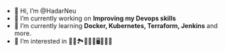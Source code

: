 - 👋 Hi, I’m @HadarNeu
- 🔭 I’m currently working on **Improving my Devops skills**
- 🌱 I’m currently learning **Docker, Kubernetes, Terraform, Jenkins** and more.
- 👀 I’m interested in 🎼📃🏞️🏃🏼‍♀️🖥️🏄🏼‍♀️

<!---
HadarNeu/HadarNeu is a ✨ special ✨ repository because its `README.md` (this file) appears on your GitHub profile.
You can click the Preview link to take a look at your changes.
--->
